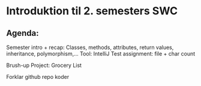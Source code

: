 # Introduktion til 2. semesters SWC
## Agenda:

Semester intro + recap: Classes, methods, attributes, return values, inheritance, polymorphism,…
Tool: IntelliJ
Test assignment: file + char count

Brush-up Project: Grocery List

Forklar github repo koder
